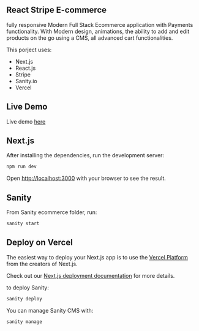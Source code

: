 ## React Stripe E-commerce

fully responsive Modern Full Stack Ecommerce application with Payments functionality. With Modern design, animations, the ability to add and edit products on the go using a CMS, all advanced cart functionalities.

This porject uses:
- Next.js
- React.js
- Stripe
- Sanity.io
- Vercel

## Live Demo
 Live demo [here](https://ecommerce-knk9jfcqf-peterk6e.vercel.app)

## Next.js

After installing the dependencies, run the development server:

```bash
npm run dev
```

Open [http://localhost:3000](http://localhost:3000) with your browser to see the result.

## Sanity

From Sanity ecommerce folder, run:
```bash
sanity start
```

## Deploy on Vercel

The easiest way to deploy your Next.js app is to use the [Vercel Platform](https://vercel.com/new?utm_medium=default-template&filter=next.js&utm_source=create-next-app&utm_campaign=create-next-app-readme) from the creators of Next.js.

Check out our [Next.js deployment documentation](https://nextjs.org/docs/deployment) for more details.

to deploy Sanity:
```bash
sanity deploy
```

You can manage Sanity CMS with: 
```bash
sanity manage
```
